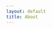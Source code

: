 ```yaml
---
layout: default
title: About
---
```

<!-- # About page -->

<!-- This page tells you a little bit about me. -->